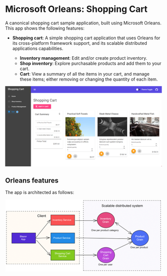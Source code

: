 # Microsoft Orleans: Shopping Cart

A canonical shopping cart sample application, built using Microsoft Orleans. This app shows the following features:

- **Shopping cart**: A simple shopping cart application that uses Orleans for its cross-platform framework support, and its scalable distributed applications capabilities.

  - **Inventory management**: Edit and/or create product inventory.
  - **Shop inventory**: Explore purchasable products and add them to your cart.
  - **Cart**: View a summary of all the items in your cart, and manage these items; either removing or changing the quantity of each item.

![Shopping Cart sample app running.](media/shopping-cart.png)

## Orleans features

The app is architected as follows:

![Shopping Cart sample app architecture.](media/shopping-cart-arch.png)
